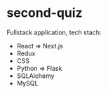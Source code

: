 # second-quiz

Fullstack application, tech stach:
- React => Next.js
- Redux
- CSS
- Python => Flask
- SQLAlchemy
- MySQL

